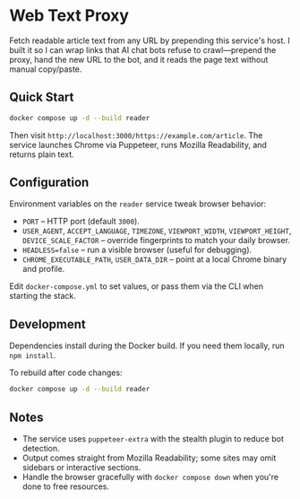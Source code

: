 # Web Text Proxy

Fetch readable article text from any URL by prepending this service's host. I built it so I can wrap links that AI chat bots refuse to crawl—prepend the proxy, hand the new URL to the bot, and it reads the page text without manual copy/paste.

## Quick Start

```sh
docker compose up -d --build reader
```

Then visit `http://localhost:3000/https://example.com/article`. The service launches Chrome via Puppeteer, runs Mozilla Readability, and returns plain text.

## Configuration

Environment variables on the `reader` service tweak browser behavior:

- `PORT` – HTTP port (default `3000`).
- `USER_AGENT`, `ACCEPT_LANGUAGE`, `TIMEZONE`, `VIEWPORT_WIDTH`, `VIEWPORT_HEIGHT`, `DEVICE_SCALE_FACTOR` – override fingerprints to match your daily browser.
- `HEADLESS=false` – run a visible browser (useful for debugging).
- `CHROME_EXECUTABLE_PATH`, `USER_DATA_DIR` – point at a local Chrome binary and profile.

Edit `docker-compose.yml` to set values, or pass them via the CLI when starting the stack.

## Development

Dependencies install during the Docker build. If you need them locally, run `npm install`.

To rebuild after code changes:

```sh
docker compose up -d --build reader
```

## Notes

- The service uses `puppeteer-extra` with the stealth plugin to reduce bot detection.
- Output comes straight from Mozilla Readability; some sites may omit sidebars or interactive sections.
- Handle the browser gracefully with `docker compose down` when you're done to free resources.
